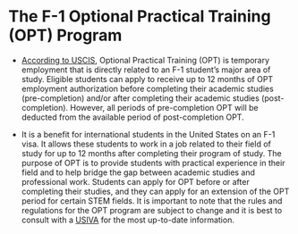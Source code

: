 # The F-1 Optional Practical Training (OPT) Program
- [According to USCIS](https://www.uscis.gov/working-in-the-united-states/students-and-exchange-visitors/optional-practical-training-opt-for-f-1-students), Optional Practical Training (OPT) is temporary employment that is directly related to an F-1 student’s major area of study. Eligible students can apply to receive up to 12 months of OPT employment authorization before completing their academic studies (pre-completion) and/or after completing their academic studies (post-completion). However, all periods of pre-completion OPT will be deducted from the available period of post-completion OPT.

- It is a benefit for international students in the United States on an F-1 visa. It allows these students to work in a job related to their field of study for up to 12 months after completing their program of study. The purpose of OPT is to provide students with practical experience in their field and to help bridge the gap between academic studies and professional work. Students can apply for OPT before or after completing their studies, and they can apply for an extension of the OPT period for certain STEM fields. It is important to note that the rules and regulations for the OPT program are subject to change and it is best to consult with a [USIVA](https://usiva.org/) for the most up-to-date information.
